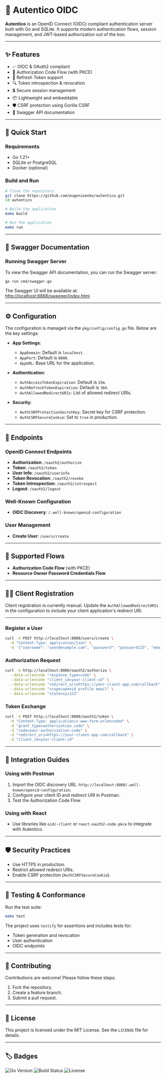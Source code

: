 # 🔐 Autentico OIDC

**Autentico** is an OpenID Connect (OIDC) compliant authentication server built with Go and SQLite. It supports modern authentication flows, session management, and JWT-based authorization out of the box.

---

## ✨ Features

- ✅ OIDC & OAuth2 compliant
- 🔑 Authorization Code Flow (with PKCE)
- 🔄 Refresh Token support
- 🔍 Token introspection & revocation
- 🔒 Secure session management
- 📦 Lightweight and embeddable
- 🛡️ CSRF protection using Gorilla CSRF
- 📜 Swagger API documentation

---

## 🚀 Quick Start

### Requirements

- Go 1.21+
- SQLite or PostgreSQL
- Docker (optional)

### Build and Run

```bash
# Clone the repository
git clone https://github.com/eugenioenko/autentico.git
cd autentico

# Build the application
make build

# Run the application
make run
```

---

## 📜 Swagger Documentation

### Running Swagger Server

To view the Swagger API documentation, you can run the Swagger server:

```bash
go run cmd/swagger.go
```

The Swagger UI will be available at: [http://localhost:8888/swagger/index.html](http://localhost:8888/swagger/index.html)

---

## ⚙️ Configuration

The configuration is managed via the `pkg/config/config.go` file. Below are the key settings:

- **App Settings**:

  - `AppDomain`: Default is `localhost`.
  - `AppPort`: Default is `8080`.
  - `AppURL`: Base URL for the application.

- **Authentication**:

  - `AuthAccessTokenExpiration`: Default is `15m`.
  - `AuthRefreshTokenExpiration`: Default is `30d`.
  - `AuthAllowedRedirectURIs`: List of allowed redirect URIs.

- **Security**:
  - `AuthCSRFProtectionSecretKey`: Secret key for CSRF protection.
  - `AuthCSRFSecureCookie`: Set to `true` in production.

---

## 🔐 Endpoints

### OpenID Connect Endpoints

- **Authorization**: `/oauth2/authorize`
- **Token**: `/oauth2/token`
- **User Info**: `/oauth2/userinfo`
- **Token Revocation**: `/oauth2/revoke`
- **Token Introspection**: `/oauth2/introspect`
- **Logout**: `/oauth2/logout`

### Well-Known Configuration

- **OIDC Discovery**: `/.well-known/openid-configuration`

### User Management

- **Create User**: `/users/create`

---

## 🧪 Supported Flows

- **Authorization Code Flow** (with PKCE)
- **Resource Owner Password Credentials Flow**

---

## 🧑‍💻 Client Registration

Client registration is currently manual. Update the `AuthAllowedRedirectURIs` in the configuration to include your client application's redirect URI.

---

### Register a User

```bash
curl -X POST http://localhost:8080/users/create \
  -H "Content-Type: application/json" \
  -d '{"username": "user@example.com", "password": "password123", "email": "user@example.com"}'
```

### Authorization Request

```bash
curl -G http://localhost:8080/oauth2/authorize \
  --data-urlencode "response_type=code" \
  --data-urlencode "client_id=your-client-id" \
  --data-urlencode "redirect_uri=https://your-client-app.com/callback" \
  --data-urlencode "scope=openid profile email" \
  --data-urlencode "state=xyz123"
```

### Token Exchange

```bash
curl -X POST http://localhost:8080/oauth2/token \
  -H "Content-Type: application/x-www-form-urlencoded" \
  -d "grant_type=authorization_code" \
  -d "code=your-authorization-code" \
  -d "redirect_uri=https://your-client-app.com/callback" \
  -d "client_id=your-client-id"
```

---

## 🔧 Integration Guides

### Using with Postman

1. Import the OIDC discovery URL: `http://localhost:8080/.well-known/openid-configuration`.
2. Configure your client ID and redirect URI in Postman.
3. Test the Authorization Code Flow.

### Using with React

- Use libraries like `oidc-client` or `react-oauth2-code-pkce` to integrate with Autentico.

---

## 🛡️ Security Practices

- Use HTTPS in production.
- Restrict allowed redirect URIs.
- Enable CSRF protection (`AuthCSRFSecureCookie`).

---

## 🧪 Testing & Conformance

Run the test suite:

```bash
make test
```

The project uses `testify` for assertions and includes tests for:

- Token generation and revocation
- User authentication
- OIDC endpoints

---

## 🤝 Contributing

Contributions are welcome! Please follow these steps:

1. Fork the repository.
2. Create a feature branch.
3. Submit a pull request.

---

## 📄 License

This project is licensed under the MIT License. See the `LICENSE` file for details.

---

## 🏷️ Badges

![Go Version](https://img.shields.io/badge/Go-1.21-blue)
![Build Status](https://img.shields.io/badge/build-passing-brightgreen)
![License](https://img.shields.io/badge/license-MIT-blue)
